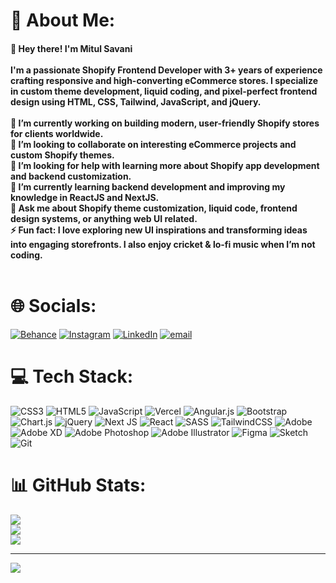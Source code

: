 # 💫 About Me:
#### 👋 Hey there! I'm Mitul Savani<br><br>I'm a passionate **Shopify Frontend Developer** with 3+ years of experience crafting responsive and high-converting eCommerce stores. I specialize in **custom theme development**, **liquid coding**, and **pixel-perfect frontend design** using **HTML, CSS, Tailwind, JavaScript, and jQuery**.<br><br>🔭 I’m currently working on building modern, user-friendly Shopify stores for clients worldwide.  <br>👯 I’m looking to collaborate on interesting eCommerce projects and custom Shopify themes.  <br>🤝 I’m looking for help with learning more about Shopify app development and backend customization.  <br>🌱 I’m currently learning backend development and improving my knowledge in **ReactJS** and **NextJS**.  <br>💬 Ask me about Shopify theme customization, liquid code, frontend design systems, or anything web UI related.  <br>⚡ Fun fact: I love exploring new UI inspirations and transforming ideas into engaging storefronts. I also enjoy cricket & lo-fi music when I’m not coding.<br><br>


# 🌐 Socials:
[![Behance](https://img.shields.io/badge/Behance-1769ff?logo=behance&logoColor=white)](https://behance.net/https://www.behance.net/mitul-savani) [![Instagram](https://img.shields.io/badge/Instagram-%23E4405F.svg?logo=Instagram&logoColor=white)](https://instagram.com/https://www.instagram.com/mitulsavani07/) [![LinkedIn](https://img.shields.io/badge/LinkedIn-%230077B5.svg?logo=linkedin&logoColor=white)](https://linkedin.com/in/https://www.linkedin.com/in/mitul-savani/) [![email](https://img.shields.io/badge/Email-D14836?logo=gmail&logoColor=white)](mailto:mitulsavani100@gmail.com) 

# 💻 Tech Stack:
![CSS3](https://img.shields.io/badge/css3-%231572B6.svg?style=for-the-badge&logo=css3&logoColor=white) ![HTML5](https://img.shields.io/badge/html5-%23E34F26.svg?style=for-the-badge&logo=html5&logoColor=white) ![JavaScript](https://img.shields.io/badge/javascript-%23323330.svg?style=for-the-badge&logo=javascript&logoColor=%23F7DF1E) ![Vercel](https://img.shields.io/badge/vercel-%23000000.svg?style=for-the-badge&logo=vercel&logoColor=white) ![Angular.js](https://img.shields.io/badge/angular.js-%23E23237.svg?style=for-the-badge&logo=angularjs&logoColor=white) ![Bootstrap](https://img.shields.io/badge/bootstrap-%238511FA.svg?style=for-the-badge&logo=bootstrap&logoColor=white) ![Chart.js](https://img.shields.io/badge/chart.js-F5788D.svg?style=for-the-badge&logo=chart.js&logoColor=white) ![jQuery](https://img.shields.io/badge/jquery-%230769AD.svg?style=for-the-badge&logo=jquery&logoColor=white) ![Next JS](https://img.shields.io/badge/Next-black?style=for-the-badge&logo=next.js&logoColor=white) ![React](https://img.shields.io/badge/react-%2320232a.svg?style=for-the-badge&logo=react&logoColor=%2361DAFB) ![SASS](https://img.shields.io/badge/SASS-hotpink.svg?style=for-the-badge&logo=SASS&logoColor=white) ![TailwindCSS](https://img.shields.io/badge/tailwindcss-%2338B2AC.svg?style=for-the-badge&logo=tailwind-css&logoColor=white) ![Adobe](https://img.shields.io/badge/adobe-%23FF0000.svg?style=for-the-badge&logo=adobe&logoColor=white) ![Adobe XD](https://img.shields.io/badge/Adobe%20XD-470137?style=for-the-badge&logo=Adobe%20XD&logoColor=#FF61F6) ![Adobe Photoshop](https://img.shields.io/badge/adobe%20photoshop-%2331A8FF.svg?style=for-the-badge&logo=adobe%20photoshop&logoColor=white) ![Adobe Illustrator](https://img.shields.io/badge/adobe%20illustrator-%23FF9A00.svg?style=for-the-badge&logo=adobe%20illustrator&logoColor=white) ![Figma](https://img.shields.io/badge/figma-%23F24E1E.svg?style=for-the-badge&logo=figma&logoColor=white) ![Sketch](https://img.shields.io/badge/Sketch-FFB387?style=for-the-badge&logo=sketch&logoColor=black) ![Git](https://img.shields.io/badge/git-%23F05033.svg?style=for-the-badge&logo=git&logoColor=white)
# 📊 GitHub Stats:
![](https://github-readme-stats.vercel.app/api?username=mitulsavani07&theme=dark&hide_border=false&include_all_commits=false&count_private=false)<br/>
![](https://nirzak-streak-stats.vercel.app/?user=mitulsavani07&theme=dark&hide_border=false)<br/>
![](https://github-readme-stats.vercel.app/api/top-langs/?username=mitulsavani07&theme=dark&hide_border=false&include_all_commits=false&count_private=false&layout=compact)

---
[![](https://visitcount.itsvg.in/api?id=mitulsavani07&icon=0&color=0)](https://visitcount.itsvg.in)

<!-- Proudly created with GPRM ( https://gprm.itsvg.in ) -->
